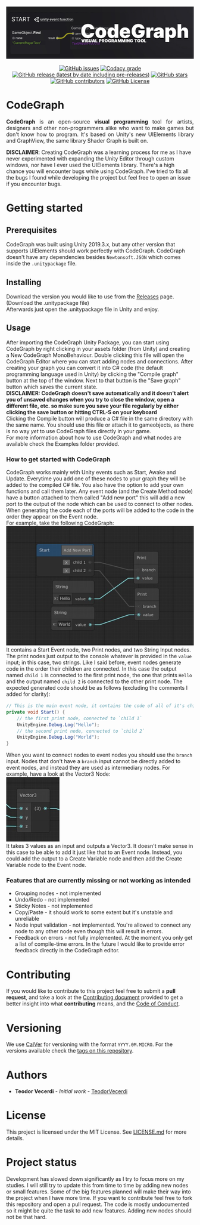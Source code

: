 <p align="center">
<img alt="CodeGraph Banner" src="img/readme_banner.jpg" width=920>  
</p>
<p align="center">
<a href="https://github.com/TeodorVecerdi/CodeGraph/issues"><img alt="GitHub issues" src="https://img.shields.io/github/issues-raw/TeodorVecerdi/CodeGraph?color=e62c0b&label=issues"></a> <a href="https://www.codacy.com/manual/TeodorVecerdi/CodeGraph?utm_source=github.com&amp;utm_medium=referral&amp;utm_content=TeodorVecerdi/CodeGraph&amp;utm_campaign=Badge_Grade"><img alt="Codacy grade" src="https://img.shields.io/codacy/grade/4521530989444f0a8e00755a2faabb1e"></a> <a href="https://github.com/TeodorVecerdi/CodeGraph/releases/latest"><img alt="GitHub release (latest by date including pre-releases)" src="https://img.shields.io/github/v/release/TeodorVecerdi/CodeGraph?include_prereleases&label=release"></a> <a href="https://github.com/TeodorVecerdi/CodeGraph/stargazers"><img alt="GitHub stars" src="https://img.shields.io/github/stars/TeodorVecerdi/CodeGraph?color=FFD700"></a> <a href="https://github.com/TeodorVecerdi/CodeGraph/graphs/contributors"><img alt="GitHub contributors" src="https://img.shields.io/github/contributors-anon/TeodorVecerdi/CodeGraph?color=009a00"></a> <a href="https://github.com/TeodorVecerdi/CodeGraph/blob/master/LICENSE"><img alt="GitHub License" src="https://img.shields.io/github/license/TeodorVecerdi/CodeGraph"></a>
</p>

# CodeGraph

<p align="justify">
  <b>CodeGraph</b> is an open-source <b>visual programming</b> tool for artists, designers and other non-programmers alike who want to make games but don't know how to program. It's based on Unity's new UIElements library and GraphView, the same library Shader Graph is built on.

  **DISCLAIMER**: Creating CodeGraph was a learning process for me as I have never experimented with expanding the Unity Editor through custom windows, nor have I ever used the UIElements library. There's a high chance you will encounter bugs while using CodeGraph. I've tried to fix all the bugs I found while developing the project but feel free to open an issue if you encounter bugs.
</p>

# Getting started
## Prerequisites
CodeGraph was built using Unity 2019.3.x, but any other version that supports UIElements should work perfectly with CodeGraph. CodeGraph doesn't have any dependencies besides `Newtonsoft.JSON` which comes inside the `.unitypackage` file.

## Installing
Download the version you would like to use from the [Releases](https://github.com/TeodorVecerdi/CodeGraph/releases) page. (Download the .unitypackage file)  
Afterwards just open the .unitypackage file in Unity and enjoy.

## Usage
After importing the CodeGraph Unity Package, you can start using CodeGraph by right clicking in your assets folder (from Unity) and creating a New CodeGraph MonoBehaviour. Double clicking this file will open the CodeGraph Editor where you can start adding nodes and connections. After creating your graph you can convert it into C# code (the default programming language used in Unity) by clicking the "Compile graph" button at the top of the window. Next to that button is the "Save graph" button which saves the current state.  
**DISCLAIMER: CodeGraph doesn't save automatically and it doesn't alert you of unsaved changes when you try to close the window, open a different file, etc. so make sure you save your file regularly by either clicking the save button or hitting CTRL-S on your keyboard**  
Clicking the Compile button will produce a C# file in the same directory with the same name. You should use this file or attach it to gameobjects, as there is no way *yet* to use CodeGraph files directly in your game.  
For more information about how to use CodeGraph and what nodes are available check the Examples folder provided.

### How to get started with CodeGraph
CodeGraph works mainly with Unity events such as Start, Awake and Update. Everytime you add one of these nodes to your graph they will be added to the compiled C# file. You also have the option to add your own functions and call them later. Any event node (and the Create Method node) have a button attached to them called "Add new port" this will add a new port to the output of the node which can be used to connect to other nodes. When generating the code each of the ports will be added to the code in the order they appear on the Event node.  
For example, take the following CodeGraph:  
![Example 1](img/readme_example1.jpg)  
It contains a Start Event node, two Print nodes, and two String Input nodes.
The print nodes just output to the console whatever is provided in the `value` input; in this case, two strings. Like I said before, event nodes generate code in the order their children are connected. In this case the output named `child 1` is connected to the first print node, the one that prints `Hello` and the output named `child 2` is connected to the other print node. The expected generated code should be as follows (excluding the comments I added for clarity):
```c#
// This is the main event node, it contains the code of all of it's children
private void Start() { 
    // the first print node, connected to `child 1`
    UnityEngine.Debug.Log("Hello");
    // the second print node, connected to `child 2`
    UnityEngine.Debug.Log("World");
}
```
When you want to connect nodes to event nodes you should use the `branch` input. Nodes that don't have a `branch` input cannot be directly added to event nodes, and instead they are used as intermediary nodes. For example, have a look at the Vector3 Node:  
![Example 2](img/readme_example2.jpg)  
It takes 3 values as an input and outputs a Vector3. It doesn't make sense in this case to be able to add it just like that to an Event node. Instead, you could add the output to a Create Variable node and then add the Create Variable node to the Event node.

### Features that are currently missing or not working as intended
- Grouping nodes - not implemented
- Undo/Redo - not implemented
- Sticky Notes - not implemented
- Copy/Paste - it should work to some extent but it's unstable and unreliable
- Node input validation - not implemented. You're allowed to connect any node to any other node even though this will result in errors.
- Feedback on errors - not fully implemented. At the moment you only get a list of compile-time errors. In the future I would like to provide error feedback directly in the CodeGraph editor.

# Contributing
If you would like to contribute to this project feel free to submit a **pull request**, and take a look at the 
[Contributing document](https://github.com/TeodorVecerdi/CodeGraph/blob/master/CONTRIBUTING.md "CONTRIBUTING.md") provided to get a better insight into what **contributing** means, and the [Code of Conduct](https://github.com/TeodorVecerdi/CodeGraph/blob/master/CODE_OF_CONDUCT.md).

# Versioning
We use [CalVer](https://calver.org/) for versioning with the format `YYYY.0M.MICRO`. For the versions available check the [tags on this repository](https://github.com/TeodorVecerdi/CodeGraph/tags).

# Authors
* **Teodor Vecerdi** - *Initial work* - [TeodorVecerdi](https://github.com/TeodorVecerdi)

# License
This project is licensed under the MIT License. See [LICENSE.md](https://github.com/TeodorVecerdi/CodeGraph/blob/master/LICENSE.md) for more details.

# Project status
Development has slowed down significantly as I try to focus more on my studies. I will still try to update this from time to time by adding new nodes or small features. Some of the big features planned will make their way into the project when I have more time. If you want to contribute feel free to fork this repository and open a pull request. The code is mostly undocumented so it might be quite the task to add new features. Adding new nodes should not be that hard. 
